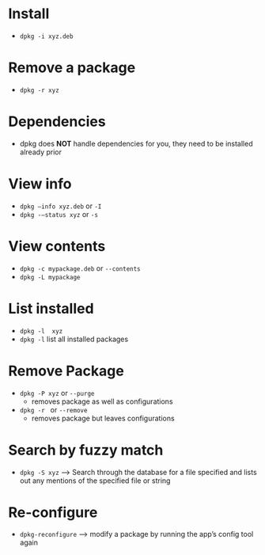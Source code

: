 # Install
- `dpkg -i xyz.deb`

# Remove a package
- `dpkg -r xyz`

# Dependencies
- dpkg does **NOT** handle dependencies for you, they need to be installed already prior

# View info
- `dpkg —info xyz.deb` or `-I`
- `dpkg -—status xyz` or `-s`

# View contents
* `dpkg -c mypackage.deb` or `--contents`
* `dpkg -L mypackage`

# List installed
- `dpkg -l  xyz`
- `dpkg -l` list all installed packages

# Remove Package
- `dpkg -P xyz` or `--purge`
  * removes package as well as configurations
- `dpkg -r ` or `--remove`
  * removes package but leaves configurations

# Search by fuzzy match
- `dpkg -S xyz`  —> Search through the database for a file specified and lists out any mentions of the specified file or string

# Re-configure
- `dpkg-reconfigure` —> modify a package by running the app’s config tool again

